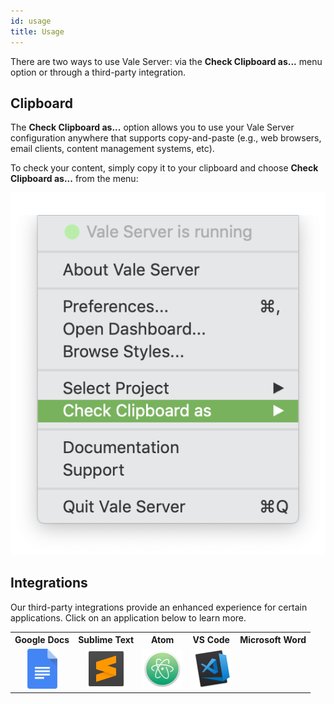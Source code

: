 ```yaml
---
id: usage
title: Usage
---
```


There are two ways to use Vale Server: via the **Check Clipboard as...** menu
option or through a third-party integration.

## Clipboard

The **Check Clipboard as...** option allows you to use your Vale Server
configuration anywhere that supports copy-and-paste (e.g., web
browsers, email clients, content management systems, etc).

To check your content, simply copy it to your clipboard and choose
**Check Clipboard as...** from the menu:

<img src="assets/ui/macOS/clipboard.png" class="small">

## Integrations

Our third-party integrations provide an enhanced experience for certain
applications. Click on an application below to learn more.


<table style="text-align:center">
  <tr>
    <th>Google Docs</th>
    <th>Sublime Text</th>
    <th>Atom</th>
    <th>VS Code</th>
    <th>Microsoft Word</th>
  </tr>
  <tr>
    <td>
        <a href="gdocs" class="img-link">
            <img src="assets/gdocs.png" height="64">
        </a>
    </td>
    <td>
        <a href="https://github.com/errata-ai/SubVale" class="img-link">
            <img src="assets/sublime.png" height="64">
        </a>
    </td>
    <td>
        <a href="https://github.com/errata-ai/vale-atom" class="img-link">
            <img src="assets/atom.png" height="64">
        </a>
    </td>
    <td>
        <a href="https://github.com/errata-ai/vale-vscode" class="img-link">
            <img src="assets/code.png" height="64">
        </a>
    </td>
  </tr>
</table>
